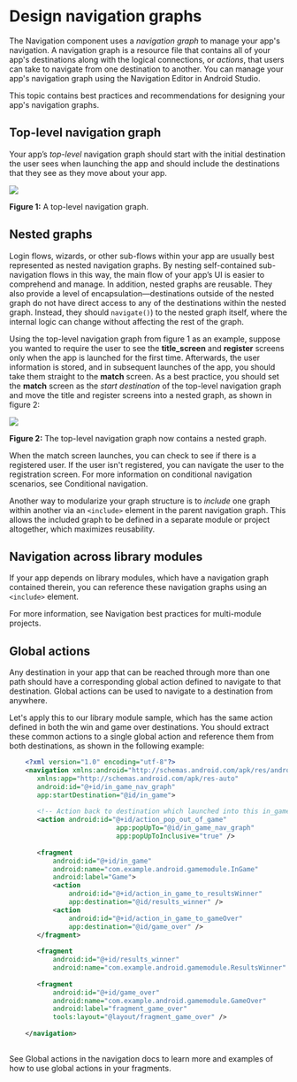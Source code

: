 # Design navigation graphs

The Navigation component uses a _navigation graph_ to manage your app's navigation. A navigation graph is a resource file that contains all of your app's destinations along with the logical connections, or _actions_, that users can take to navigate from one destination to another. You can manage your app's navigation graph using the Navigation Editor in Android Studio.

This topic contains best practices and recommendations for designing your app's navigation graphs.

Top-level navigation graph
--------------------------

Your app’s _top-level_ navigation graph should start with the initial destination the user sees when launching the app and should include the destinations that they see as they move about your app.

![](https://developer.android.com/static/images/topic/libraries/architecture/navigation-design-graph-top-level.png)

**Figure 1:** A top-level navigation graph.

Nested graphs
-------------

Login flows, wizards, or other sub-flows within your app are usually best represented as nested navigation graphs. By nesting self-contained sub-navigation flows in this way, the main flow of your app’s UI is easier to comprehend and manage. In addition, nested graphs are reusable. They also provide a level of encapsulation—destinations outside of the nested graph do not have direct access to any of the destinations within the nested graph. Instead, they should `navigate()`) to the nested graph itself, where the internal logic can change without affecting the rest of the graph.

Using the top-level navigation graph from figure 1 as an example, suppose you wanted to require the user to see the **title_screen** and **register** screens only when the app is launched for the first time. Afterwards, the user information is stored, and in subsequent launches of the app, you should take them straight to the **match** screen. As a best practice, you should set the **match** screen as the _start destination_ of the top-level navigation graph and move the title and register screens into a nested graph, as shown in figure 2:

![](https://developer.android.com/static/images/topic/libraries/architecture/navigation-design-graph-nested.png)

**Figure 2:** The top-level navigation graph now contains a nested graph.

When the match screen launches, you can check to see if there is a registered user. If the user isn't registered, you can navigate the user to the registration screen. For more information on conditional navigation scenarios, see Conditional navigation.

Another way to modularize your graph structure is to _include_ one graph within another via an `<include>` element in the parent navigation graph. This allows the included graph to be defined in a separate module or project altogether, which maximizes reusability.

Navigation across library modules
---------------------------------

If your app depends on library modules, which have a navigation graph contained therein, you can reference these navigation graphs using an `<include>` element.

For more information, see Navigation best practices for multi-module projects.

Global actions
--------------

Any destination in your app that can be reached through more than one path should have a corresponding global action defined to navigate to that destination. Global actions can be used to navigate to a destination from anywhere.

Let's apply this to our library module sample, which has the same action defined in both the win and game over destinations. You should extract these common actions to a single global action and reference them from both destinations, as shown in the following example:

```xml
    <?xml version="1.0" encoding="utf-8"?>
    <navigation xmlns:android="http://schemas.android.com/apk/res/android"
       xmlns:app="http://schemas.android.com/apk/res-auto"
       android:id="@+id/in_game_nav_graph"
       app:startDestination="@id/in_game">
    
       <!-- Action back to destination which launched into this in_game_nav_graph-->
       <action android:id="@+id/action_pop_out_of_game"
                           app:popUpTo="@id/in_game_nav_graph"
                           app:popUpToInclusive="true" />
    
       <fragment
           android:id="@+id/in_game"
           android:name="com.example.android.gamemodule.InGame"
           android:label="Game">
           <action
               android:id="@+id/action_in_game_to_resultsWinner"
               app:destination="@id/results_winner" />
           <action
               android:id="@+id/action_in_game_to_gameOver"
               app:destination="@id/game_over" />
       </fragment>
    
       <fragment
           android:id="@+id/results_winner"
           android:name="com.example.android.gamemodule.ResultsWinner" />
    
       <fragment
           android:id="@+id/game_over"
           android:name="com.example.android.gamemodule.GameOver"
           android:label="fragment_game_over"
           tools:layout="@layout/fragment_game_over" />
    
    </navigation>
    
```

See Global actions in the navigation docs to learn more and examples of how to use global actions in your fragments.